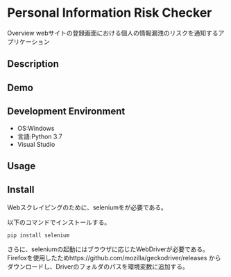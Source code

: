 Personal Information Risk Checker
====

Overview
webサイトの登録画面における個人の情報漏洩のリスクを通知するアプリケーション

## Description

## Demo

## Development Environment
- OS:Windows
- 言語:Python 3.7
- Visual Studio

## Usage


## Install
Webスクレイピングのために、seleniumをが必要である。

以下のコマンドでインストールする。

`pip install selenium`

さらに、seleniumの起動にはブラウザに応じたWebDriverが必要である。Firefoxを使用したためhttps://github.com/mozilla/geckodriver/releases
からダウンロードし、Driverのフォルダのパスを環境変数に追加する。
